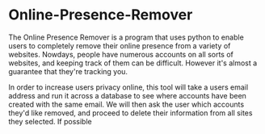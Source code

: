 # Online-Presence-Remover
The Online Presence Remover is a program that uses python to enable users to completely remove their online presence from a variety of websites. Nowdays, people have numerous accounts on all sorts of websites, and keeping track of them can be difficult. However it's almost a guarantee that they're tracking you. 

In order to increase users privacy online, this tool will take a users email address and run it across a database to see where accounts have been created with the same email. We will then ask the user which accounts they'd like removed, and proceed to delete their information from all sites they selected. If possible
